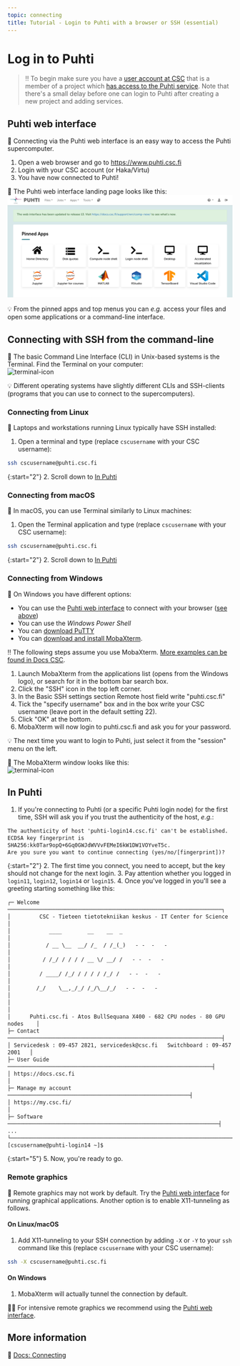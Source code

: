 ```yaml
---
topic: connecting
title: Tutorial - Login to Puhti with a browser or SSH (essential)
---
```


# Log in to Puhti

> ‼️ To begin make sure you have a [user account at CSC](https://docs.csc.fi/accounts/how-to-create-new-user-account/) that is a member of a project which [has access to the Puhti service](https://docs.csc.fi/accounts/how-to-add-service-access-for-project/). Note that there's a small delay before one can login to Puhti after creating a new project and adding services.

## Puhti web interface

💬 Connecting via the Puhti web interface is an easy way to access the Puhti supercomputer.

1. Open a web browser and go to <https://www.puhti.csc.fi>
2. Login with your CSC account (or Haka/Virtu)
3. You have now connected to Puhti!

💭 The Puhti web interface landing page looks like this:  
![Puhti web interface](../../slides/img/ood.png)

💡 From the pinned apps and top menus you can *e.g.* access your files and open some applications or a command-line interface.

## Connecting with SSH from the command-line

💬 The basic Command Line Interface (CLI) in Unix-based systems is the Terminal. Find the Terminal on your computer:  
![terminal-icon](../../slides/img/terminal_icon1.png)

💡 Different operating systems have slightly different CLIs and SSH-clients (programs that you can use to connect to the supercomputers).

### Connecting from Linux

💬 Laptops and workstations running Linux typically have SSH installed:

1. Open a terminal and type (replace `cscusername` with your CSC username):

```bash
ssh cscusername@puhti.csc.fi
```

{:start="2"}
2. Scroll down to [In Puhti](#in-puhti)

### Connecting from macOS

💬 In macOS, you can use Terminal similarly to Linux machines:

1. Open the Terminal application and type (replace `cscusername` with your CSC username):

```bash
ssh cscusername@puhti.csc.fi
```

{:start="2"}
2. Scroll down to [In Puhti](#in-puhti)

### Connecting from Windows

💬 On Windows you have different options:

- You can use the [Puhti web interface](https://www.puhti.csc.fi) to connect with your browser ([see above](#puhti-web-interface))
- You can use the *Windows Power Shell*
- You can [download PuTTY](https://www.chiark.greenend.org.uk/~sgtatham/putty/latest.html)
- You can [download and install MobaXterm](https://mobaxterm.mobatek.net/download.html).

‼️ The following steps assume you use MobaXterm. [More examples can be found in Docs CSC](https://docs.csc.fi/computing/connecting/).

1. Launch MobaXterm from the applications list (opens from the Windows logo), or search for it in the bottom bar search box.
2. Click the "SSH" icon in the top left corner.
3. In the Basic SSH settings section Remote host field write "puhti.csc.fi"
4. Tick the "specify username" box and in the box write your CSC username (leave port in the default setting 22).
5. Click "OK" at the bottom.
6. MobaXterm will now login to puhti.csc.fi and ask you for your password.

💡 The next time you want to login to Puhti, just select it from the "session" menu on the left.

💭 The MobaXterm window looks like this:  
![terminal-icon](../../slides/img/mobaxterm-login.png)

## In Puhti

1. If you're connecting to Puhti (or a specific Puhti login node) for the first time, SSH will ask you if you trust the authenticity of the host, *e.g.*:

```text
The authenticity of host 'puhti-login14.csc.fi' can't be established.
ECDSA key fingerprint is SHA256:kk0Tar9opQ+6Gq0GWJdWVVvFEMeI6kW1DW1VOYveT5c.
Are you sure you want to continue connecting (yes/no/[fingerprint])?
```

{:start="2"}
2. The first time you connect, you need to accept, but the key should not change for the next login.
3. Pay attention whether you logged in `login11`, `login12`, `login14` or `login15`.
4. Once you've logged in you'll see a greeting starting something like this:

```text
┌─ Welcome ───────────────────────────────────────────────────────────────────┐
│         CSC - Tieteen tietotekniikan keskus - IT Center for Science         │
│            ____        __    __  _                                          │
│           / __ \__  __/ /_  / /_(_)   - -  -   -                            │
│          / /_/ / / / / __ \/ __/ /   - -  -   -                             │
│         / ____/ /_/ / / / / /_/ /   - -  -   -                              │
│        /_/    \__,_/_/ /_/\__/_/   - -  -   -                               │
│                                                                             │
│      Puhti.csc.fi - Atos BullSequana X400 - 682 CPU nodes - 80 GPU nodes    │
├─ Contact ───────────────────────────────────────────────────────────────────┤
│ Servicedesk : 09-457 2821, servicedesk@csc.fi   Switchboard : 09-457 2001   │
├─ User Guide ────────────────────────────────────────────────────────────────┤
│ https://docs.csc.fi                                                         │
├─ Manage my account ─────────────────────────────────────────────────────────┤
│ https://my.csc.fi/                                                          │
├─ Software ──────────────────────────────────────────────────────────────────┤
...
└─────────────────────────────────────────────────────────────────────────────┘
[cscusername@puhti-login14 ~]$
```

{:start="5"}
5. Now, you're ready to go.

### Remote graphics

💬 Remote graphics may not work by default. Try the [Puhti web interface](https://docs.csc.fi/computing/webinterface/) for running graphical applications. Another option is to enable X11-tunneling as follows.

#### On Linux/macOS

1. Add X11-tunneling to your SSH connection by adding `-X` or `-Y` to your `ssh` command like this (replace `cscusername` with your CSC username):

```bash
ssh -X cscusername@puhti.csc.fi
```

#### On Windows

1. MobaXterm will actually tunnel the connection by default.

☝🏻 For intensive remote graphics we recommend using the [Puhti web interface](https://www.puhti.csc.fi/).

## More information

💭 [Docs: Connecting](https://docs.csc.fi/computing/connecting/)
